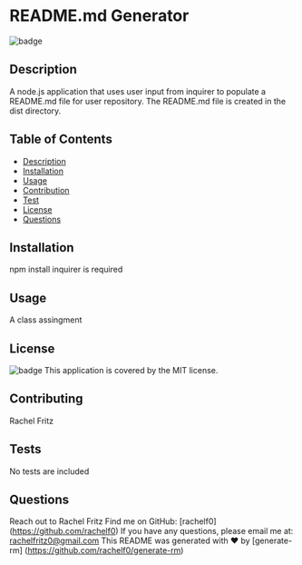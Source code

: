 # README.md Generator
  
  ![badge](https://img.shields.io/badge/license-MIT-brightgreen)<br />
  
  ## Description
  A node.js application that uses user input from inquirer to populate a README.md file for user repository. The README.md file is created in the dist directory.

  ## Table of Contents
  - [Description](#description)
  - [Installation](#installation)
  - [Usage](#usage)
  - [Contribution](#contributing)
  - [Test](#tests)
  - [License](#license)
  - [Questions](#questions)

  ## Installation
  npm install inquirer is required

  ## Usage
  A class assingment

  ## License
  ![badge](https://img.shields.io/badge/license-MIT-brightgreen)
  This application is covered by the MIT license. 

  ## Contributing
  Rachel Fritz

  ## Tests
  No tests are included

  ## Questions
  Reach out to Rachel Fritz
  Find me on GitHub: [rachelf0] (https://github.com/rachelf0) 
  If you have any questions, please email me at: rachelfritz0@gmail.com
  This README was generated with ❤️ by [generate-rm] (https://github.com/rachelf0/generate-rm)

